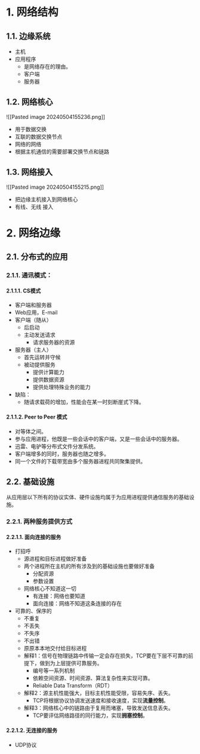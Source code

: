 # 1. 网络结构
## 1.1. 边缘系统
- 主机
- 应用程序
	- 是网络存在的理由。
	- 客户端
	- 服务器
## 1.2. 网络核心
![[Pasted image 20240504155236.png]]
- 用于数据交换
- 互联的数据交换节点
- 网络的网络
- 根据主机通信的需要部署交换节点和链路
## 1.3. 网络接入
![[Pasted image 20240504155215.png]]
- 把边缘主机接入到网络核心
- 有线、无线 接入
# 2. 网络边缘
## 2.1. 分布式的应用
### 2.1.1. 通讯模式：
#### 2.1.1.1. CS模式
- 客户端和服务器
- Web应用，E-mail
- 客户端（随从）
	- 后启动
	- 主动发送请求
		- 请求服务器的资源
- 服务器（主人）
	- 首先运转并守候
	- 被动提供服务
		- 提供计算能力
		- 提供数据资源
		- 提供处理特殊业务的能力
- 缺陷：
	- 随请求载荷的增加，性能会在某一时刻断崖式下降。
#### 2.1.1.2. Peer to Peer 模式
- 对等体之间。
- 参与应用进程，他既是一些会话中的客户端，又是一些会话中的服务器。
- 迅雷、电驴等分布式文件分发系统。
- 客户端增多的同时，服务器也随之增多。
- 同一个文件的下载带宽由多个服务器进程共同聚集提供。
## 2.2. 基础设施
从应用层以下所有的协议实体、硬件设施均属于为应用进程提供通信服务的基础设施。
### 2.2.1. 两种服务提供方式
#### 2.2.1.1. 面向连接的服务
- 打招呼
	- 源进程和目标进程做好准备
	- 两个进程所在主机的所有涉及到的基础设施也要做好准备
		- 分配资源
		- 参数设置
	- 网络核心不知道这一切
		- 有连接：网络也要知道
		- 面向连接：网络不知道这条连接的存在
- 可靠的、保序的
	- 不重复
	- 不丢失
	- 不失序
	- 不出错
	- 原原本本地交付给目标进程
	- 解释1：信号在物理链路中传输一定会存在损失，TCP要在下层不可靠的前提下，做到为上层提供可靠服务。
		- 编号等一系列机制
		- 依赖空间资源、时间资源、算法复杂性来实现可靠。
		- Reliable Data Transform（RDT）
	- 解释2：源主机性能强大，目标主机性能受限，容易失序、丢失。
		- TCP将根据协议协调发送速度和接收速度，实现**流量控制**。
	- 解释3：网络核心中的链路由于复用而堵塞，导致发送信息丢失。
		- TCP要评估网络路径的同行能力，实现**拥塞控制**。
#### 2.2.1.2. 无连接的服务
- UDP协议